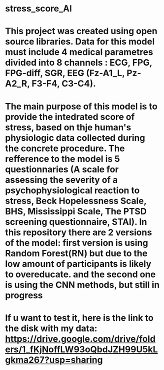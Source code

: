# stress_score_AI
# This project was created using open source libraries. Data for this model must include 4 medical parametres divided into 8 channels : ECG, FPG, FPG-diff, SGR, EEG (Fz-A1_L, Pz-A2_R, F3-F4, C3-C4).
# The main purpose of this model is to provide the intedrated score of stress, based on thje human's physiologic data collected during the concrete procedure. The refference to the model is 5 questionnaries (A scale for assessing the severity of a psychophysiological reaction to stress, Beck Hopelessness Scale, BHS, Mississippi Scale, The PTSD screening questionnaire, STAI). In this repository there are 2 versions of the model: first version is using Random Forest(RN) but due to the low amount of participants is likely to overeducate. and the second one is using the CNN methods, but still in progress
# If u want to test it, here is the link to the disk with my data: https://drive.google.com/drive/folders/1_fKjNoffLW93oQbdJZH99U5kLgkma267?usp=sharing
